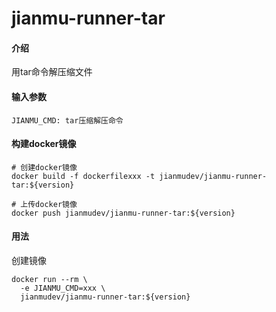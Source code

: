 # jianmu-runner-tar

#### 介绍
用tar命令解压缩文件

#### 输入参数
```
JIANMU_CMD: tar压缩解压命令
```

#### 构建docker镜像
```
# 创建docker镜像
docker build -f dockerfilexxx -t jianmudev/jianmu-runner-tar:${version}

# 上传docker镜像
docker push jianmudev/jianmu-runner-tar:${version}
```

#### 用法
创建镜像
```
docker run --rm \
  -e JIANMU_CMD=xxx \
  jianmudev/jianmu-runner-tar:${version}
```

